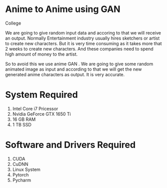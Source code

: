 # Anime to Anime using GAN
College

We are going to give random input data and accoring to that we will receive an output.
Normally Entertainment industry usually hires sketchers or artist to create new characters. But it is very time consuming as it takes more that 2 weeks to create new characters. And these companies need to spend high amount of money to the artist. 

So to avoid this we use anime GAN . We are going to give some random animated image as input and according to that we will get the new generated anime characters as output. It is very accurate.


# System Required

1. Intel Core i7 Pricessor
2. Nvidia GeForce GTX 1650 Ti
3. 16 GB RAM
4. 1 TB SSD 

# Software and Drivers Required

1. CUDA
2. CuDNN
3. Linux System 
4. Pytorch
5. Pycharm

